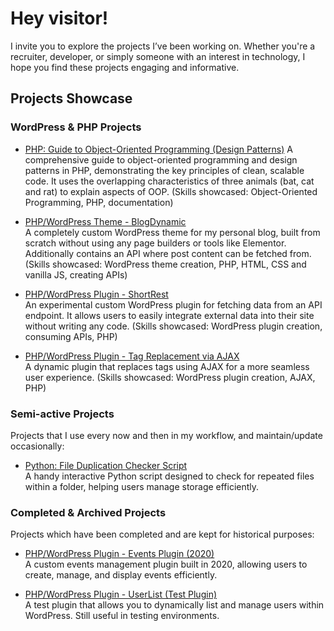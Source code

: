 # Hey visitor!

I invite you to explore the projects I’ve been working on. Whether you're a recruiter, developer, or simply someone with an interest in technology, I hope you find these projects engaging and informative.

## Projects Showcase

### WordPress & PHP Projects
- [PHP: Guide to Object-Oriented Programming (Design Patterns)](https://github.com/estevaojneto/PHP-BatRatCat)
  A comprehensive guide to object-oriented programming and design patterns in PHP, demonstrating the key principles of clean, scalable code. It uses the overlapping characteristics of three animals (bat, cat and rat) to explain aspects of OOP. (Skills showcased: Object-Oriented Programming, PHP, documentation)

- [PHP/WordPress Theme - BlogDynamic](https://github.com/estevaojneto/blogdynamic)  
  A completely custom WordPress theme for my personal blog, built from scratch without using any page builders or tools like Elementor. Additionally contains an API where post content can be fetched from. (Skills showcased: WordPress theme creation, PHP, HTML, CSS and vanilla JS, creating APIs)

- [PHP/WordPress Plugin - ShortRest](https://github.com/estevaojneto/wp-shortrest)  
  An experimental custom WordPress plugin for fetching data from an API endpoint. It allows users to easily integrate external data into their site without writing any code. (Skills showcased: WordPress plugin creation, consuming APIs, PHP)

- [PHP/WordPress Plugin - Tag Replacement via AJAX](https://github.com/estevaojneto/wp-simple-tag-replacement-ajax)  
  A dynamic plugin that replaces tags using AJAX for a more seamless user experience. (Skills showcased: WordPress plugin creation, AJAX, PHP)

### Semi-active Projects
Projects that I use every now and then in my workflow, and maintain/update occasionally:

- [Python: File Duplication Checker Script](https://github.com/estevaojneto/DuplicateFileCheck)  
  A handy interactive Python script designed to check for repeated files within a folder, helping users manage storage efficiently.

### Completed & Archived Projects
Projects which have been completed and are kept for historical purposes:

- [PHP/WordPress Plugin - Events Plugin (2020)](https://github.com/estevaojneto/wordpress_calendar)  
  A custom events management plugin built in 2020, allowing users to create, manage, and display events efficiently.

- [PHP/WordPress Plugin - UserList (Test Plugin)](https://github.com/estevaojneto/userlist-plugin)  
  A test plugin that allows you to dynamically list and manage users within WordPress. Still useful in testing environments.
